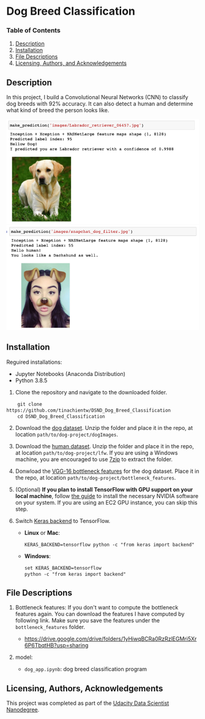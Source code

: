     
# Dog Breed Classification

### Table of Contents   
1. [Description](#description)
2. [Installation](#installation)
3. [File Descriptions](#files)
4. [Licensing, Authors, and Acknowledgements](#licensing)

## Description<a name="description"></a>

In this project, I build a Convolutional Neural Networks (CNN) to classify dog breeds with 92% accuracy. It can also detect a human and determine what kind of breed the person looks like.


![Lanes Image](./doc/predict_dog.png)
![Lanes Image](./doc/predict_human.png)

## Installation <a name="installation"></a>

Reguired installations:

* Jupyter Notebooks (Anaconda Distribution)
* Python 3.8.5

1. Clone the repository and navigate to the downloaded folder.
```
    git clone https://github.com/tinachientw/DSND_Dog_Breed_Classification
    cd DSND_Dog_Breed_Classification
```

2. Download the [dog dataset](https://s3-us-west-1.amazonaws.com/udacity-aind/dog-project/dogImages.zip).  Unzip the folder and place it in the repo, at location `path/to/dog-project/dogImages`. 

3. Download the [human dataset](https://s3-us-west-1.amazonaws.com/udacity-aind/dog-project/lfw.zip).  Unzip the folder and place it in the repo, at location `path/to/dog-project/lfw`.  If you are using a Windows machine, you are encouraged to use [7zip](http://www.7-zip.org/) to extract the folder. 

4. Donwload the [VGG-16 bottleneck features](https://s3-us-west-1.amazonaws.com/udacity-aind/dog-project/DogVGG16Data.npz) for the dog dataset.  Place it in the repo, at location `path/to/dog-project/bottleneck_features`.

5. (Optional) __If you plan to install TensorFlow with GPU support on your local machine__, follow [the guide](https://www.tensorflow.org/install/) to install the necessary NVIDIA software on your system.  If you are using an EC2 GPU instance, you can skip this step.

6. Switch [Keras backend](https://keras.io/backend/) to TensorFlow.
    - __Linux__ or __Mac__: 
        ```
        KERAS_BACKEND=tensorflow python -c "from keras import backend"
        ```
    - __Windows__: 
        ```
        set KERAS_BACKEND=tensorflow
        python -c "from keras import backend"
        ```

## File Descriptions <a name="files"></a>

1. Bottleneck features:
    If you don't want to compute the bottleneck features again. You can download the features I have computed by following link. Make sure you save the features under the `bottleneck_features` folder.
    * https://drive.google.com/drive/folders/1yHiwqBCRa0RzRzlEGMri5Xr6P6TbqtHB?usp=sharing
    
2. model:
    * `dog_app.ipynb`: dog breed classification program


## Licensing, Authors, Acknowledgements<a name="licensing"></a>

This project was completed as part of the [Udacity Data Scientist Nanodegree](https://www.udacity.com/course/data-scientist-nanodegree--nd025).


